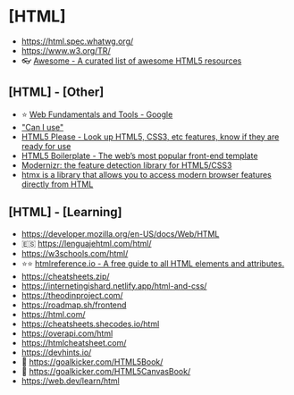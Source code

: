 # [HTML]

- <https://html.spec.whatwg.org/>
- <https://www.w3.org/TR/>
- 👓 [Awesome - A curated list of awesome HTML5 resources](https://github.com/diegocard/awesome-html5)

## [HTML] - [Other]

- ⭐ [Web Fundamentals and Tools - Google](https://developers.google.com/focus/web-development)
- ["Can I use"](https://caniuse.com/)
- [HTML5 Please - Look up HTML5, CSS3, etc features, know if they are ready for use](https://html5please.com/)
- [HTML5 Boilerplate - The web’s most popular front-end template](https://html5boilerplate.com/)
- [Modernizr: the feature detection library for HTML5/CSS3](https://modernizr.com/)
- [htmx is a library that allows you to access modern browser features directly from HTML](https://htmx.org/)

## [HTML] - [Learning]

- <https://developer.mozilla.org/en-US/docs/Web/HTML>
- 🇪🇸 <https://lenguajehtml.com/html/>
- <https://w3schools.com/html/>
- ⭐⭐ [htmlreference.io - A free guide to all HTML elements and attributes.](https://htmlreference.io/)
- <https://cheatsheets.zip/>
- <https://internetingishard.netlify.app/html-and-css/>
- <https://theodinproject.com/>
- <https://roadmap.sh/frontend>
- <https://html.com/>
- <https://cheatsheets.shecodes.io/html>
- <https://overapi.com/html>
- <https://htmlcheatsheet.com/>
- <https://devhints.io/>
- 📕 <https://goalkicker.com/HTML5Book/>
- 📕 <https://goalkicker.com/HTML5CanvasBook/>
- <https://web.dev/learn/html>
